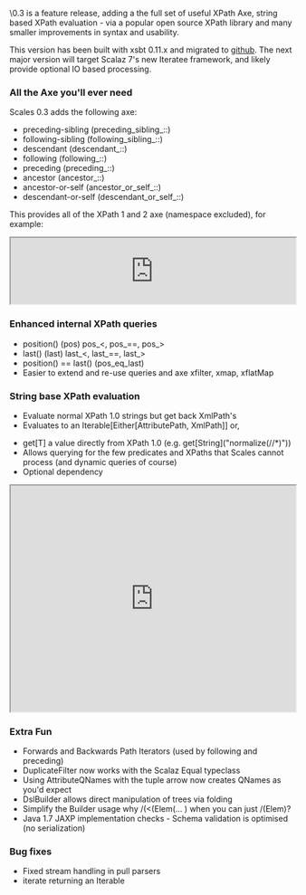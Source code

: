 
\0.3 is a feature release, adding a the full set of useful XPath Axe, string based XPath evaluation - via a popular open source XPath library and many smaller improvements in syntax and usability.

This version has been built with xsbt 0.11.x and migrated to [github](https://github.com/chris-twiner/scalesXml).  The next major version will target Scalaz 7's new Iteratee framework, and likely provide optional IO based processing.

### All the Axe you'll ever need

Scales 0.3 adds the following axe:

* preceding-sibling (preceding\_sibling\_::)
* following-sibling (following\_sibling\_::)
* descendant (descendant\_::)
* following (following\_::)
* preceding (preceding\_::)
* ancestor (ancestor\_::)
* ancestor-or-self (ancestor\_or\_self\_::)
* descendant-or-self (descendant\_or\_self\_::)

This provides all of the XPath 1 and 2 axe (namespace excluded), for example:

<iframe src="http://urlspoiler.co/gists?id=1553843&file=Axe.scala" width="100%" height="117px">
</iframe>

### Enhanced internal XPath queries

* position() (pos)
        pos\_<, pos\_==, pos\_>
* last() (last)
        last\_<, last\_==, last\_>
* position() == last() (pos\_eq\_last)
* Easier to extend and re-use queries and axe
        xfilter, xmap, xflatMap

### String base XPath evaluation

* Evaluate normal XPath 1.0 strings but get back XmlPath's
* Evaluates to an Iterable[Either[AttributePath, XmlPath]] or,
+ get[T] a value directly from XPath 1.0 (e.g. get[String]\("normalize(//\*)")) 
+ Allows querying for the few predicates and XPaths that Scales cannot process (and dynamic queries of course)
+ Optional dependency

<iframe src="http://urlspoiler.co/gists?id=1553843&file=JaxenXPaths.scala" width="100%" height="400px">
</iframe>

### Extra Fun

* Forwards and Backwards Path Iterators (used by following and preceding)
* DuplicateFilter now works with the Scalaz Equal typeclass
* Using AttributeQNames with the tuple arrow now creates QNames as you'd expect 
* DslBuilder allows direct manipulation of trees via folding
* Simplify the Builder usage why /(<(Elem(... ) when you can just /(Elem)?
* Java 1.7 JAXP implementation checks - Schema validation is optimised (no serialization)

### Bug fixes

* Fixed stream handling in pull parsers
* iterate returning an Iterable